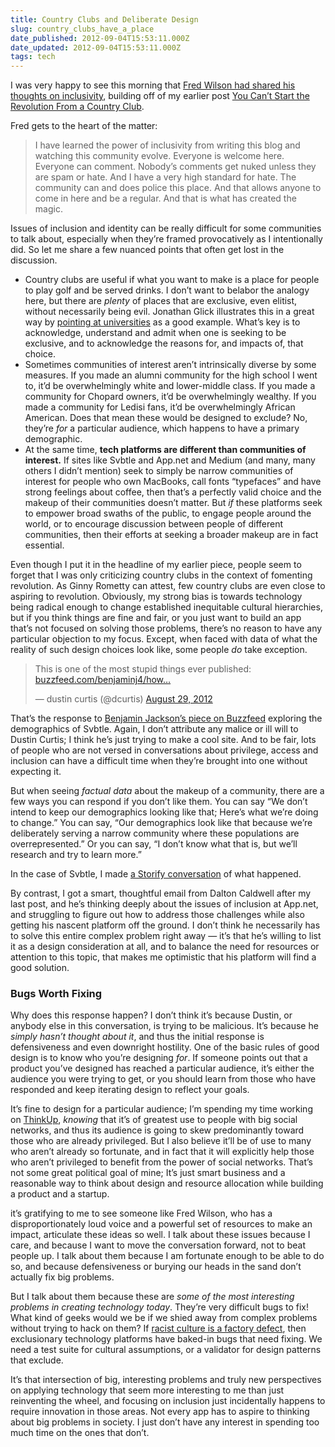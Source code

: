 ```yaml
---
title: Country Clubs and Deliberate Design
slug: country_clubs_have_a_place
date_published: 2012-09-04T15:53:11.000Z
date_updated: 2012-09-04T15:53:11.000Z
tags: tech
---
```


I was very happy to see this morning that [Fred Wilson had shared his thoughts on inclusivity](http://www.avc.com/a_vc/2012/09/inclusivity.html), building off of my earlier post [You Can’t Start the Revolution From a Country Club](http://dashes.com/anil/2012/08/you-cant-start-the-revolution-from-the-country-club.html).

Fred gets to the heart of the matter:

> I have learned the power of inclusivity from writing this blog and watching this community evolve. Everyone is welcome here. Everyone can comment. Nobody’s comments get nuked unless they are spam or hate. And I have a very high standard for hate. The community can and does police this place. And that allows anyone to come in here and be a regular. And that is what has created the magic.

Issues of inclusion and identity can be really difficult for some communities to talk about, especially when they’re framed provocatively as I intentionally did. So let me share a few nuanced points that often get lost in the discussion.

- Country clubs are useful if what you want to make is a place for people to play golf and be served drinks. I don’t want to belabor the analogy here, but there are *plenty* of places that are exclusive, even elitist, without necessarily being evil. Jonathan Glick illustrates this in a great way by [pointing at universities](http://sulia.com/channel/app-net/f/496426e3-a66c-4aac-90f3-ac15d8eefbd5/) as a good example. What’s key is to acknowledge, understand and admit when one is seeking to be exclusive, and to acknowledge the reasons for, and impacts of, that choice.
- Sometimes communities of interest aren’t intrinsically diverse by some measures. If you made an alumni community for the high school I went to, it’d be overwhelmingly white and lower-middle class. If you made a community for Chopard owners, it’d be overwhelmingly wealthy. If you made a community for Ledisi fans, it’d be overwhelmingly African American. Does that mean these would be designed to exclude? No, they’re *for* a particular audience, which happens to have a primary demographic.
- At the same time, **tech platforms are different than communities of interest.** If sites like Svbtle and App.net and Medium (and many, many others I didn’t mention) seek to simply be narrow communities of interest for people who own MacBooks, call fonts “typefaces” and have strong feelings about coffee, then that’s a perfectly valid choice and the makeup of their communities doesn’t matter. But *if* these platforms seek to empower broad swaths of the public, to engage people around the world, or to encourage discussion between people of different communities, then their efforts at seeking a broader makeup are in fact essential.

Even though I put it in the headline of my earlier piece, people seem to forget that I was only criticizing country clubs in the context of fomenting revolution. As Ginny Rometty can attest, few country clubs are even close to aspiring to revolution. Obviously, my strong bias is towards technology being radical enough to change established inequitable cultural hierarchies, but if you think things are fine and fair, or you just want to build an app that’s not focused on solving those problems, there’s no reason to have any particular objection to my focus. Except, when faced with data of what the reality of such design choices look like, some people *do* take exception.

> This is one of the most stupid things ever published: [buzzfeed.com/benjaminj4/how…](http://t.co/7zKJ6k2A)
> 
> — dustin curtis (@dcurtis) [August 29, 2012](https://twitter.com/dcurtis/status/240917768025821184)

That’s the response to [Benjamin Jackson’s piece on Buzzfeed](http://www.buzzfeed.com/benjaminj4/how-white-is-the-new-internet) exploring the demographics of Svbtle. Again, I don’t attribute any malice or ill will to Dustin Curtis; I think he’s just trying to make a cool site. And to be fair, lots of people who are not versed in conversations about privilege, access and inclusion can have a difficult time when they’re brought into one without expecting it.

But when seeing *factual data* about the makeup of a community, there are a few ways you can respond if you don’t like them. You can say “We don’t intend to keep our demographics looking like that; Here’s what we’re doing to change.” You can say, “Our demographics look like that because we’re deliberately serving a narrow community where these populations are overrepresented.” Or you can say, “I don’t know what that is, but we’ll research and try to learn more.”

In the case of Svbtle, I made [a Storify conversation](http://storify.com/anildash/data-inclusion-and-stupidity) of what happened.

By contrast, I got a smart, thoughtful email from Dalton Caldwell after my last post, and he’s thinking deeply about the issues of inclusion at App.net, and struggling to figure out how to address those challenges while also getting his nascent platform off the ground. I don’t think he necessarily has to solve this entire complex problem right away — it’s that he’s willing to list it as a design consideration at all, and to balance the need for resources or attention to this topic, that makes me optimistic that his platform will find a good solution.

### Bugs Worth Fixing

Why does this response happen? I don’t think it’s because Dustin, or anybody else in this conversation, is trying to be malicious. It’s because he *simply hasn’t thought about it*, and thus the initial response is defensiveness and even downright hostility. One of the basic rules of good design is to know who you’re designing *for*. If someone points out that a product you’ve designed has reached a particular audience, it’s either the audience you were trying to get, or you should learn from those who have responded and keep iterating design to reflect your goals.

It’s fine to design for a particular audience; I’m spending my time working on [ThinkUp](http://thinkup.com/), *knowing* that it’s of greatest use to people with big social networks, and thus its audience is going to skew predominantly toward those who are already privileged. But I also believe it’ll be of use to many who aren’t already so fortunate, and in fact that it will explicitly help those who aren’t privileged to benefit from the power of social networks. That’s not some great political goal of mine; It’s just smart business and a reasonable way to think about design and resource allocation while building a product and a startup.

it’s gratifying to me to see someone like Fred Wilson, who has a disproportionately loud voice and a powerful set of resources to make an impact, articulate these ideas so well. I talk about these issues because I care, and because I want to move the conversation forward, not to beat people up. I talk about them because I am fortunate enough to be able to do so, and because defensiveness or burying our heads in the sand don’t actually fix big problems.

But I talk about them because these are *some of the most interesting problems in creating technology today*. They’re very difficult bugs to fix! What kind of geeks would we be if we shied away from complex problems without trying to hack on them? If [racist culture is a factory defect](http://dashes.com/anil/2012/06/racist-culture-is-a-factory-defect.html), then exclusionary technology platforms have baked-in bugs that need fixing. We need a test suite for cultural assumptions, or a validator for design patterns that exclude.

It’s that intersection of big, interesting problems and truly new perspectives on applying technology that seem more interesting to me than just reinventing the wheel, and focusing on inclusion just incidentally happens to require innovation in those areas. Not every app has to aspire to thinking about big problems in society. I just don’t have any interest in spending too much time on the ones that don’t.
